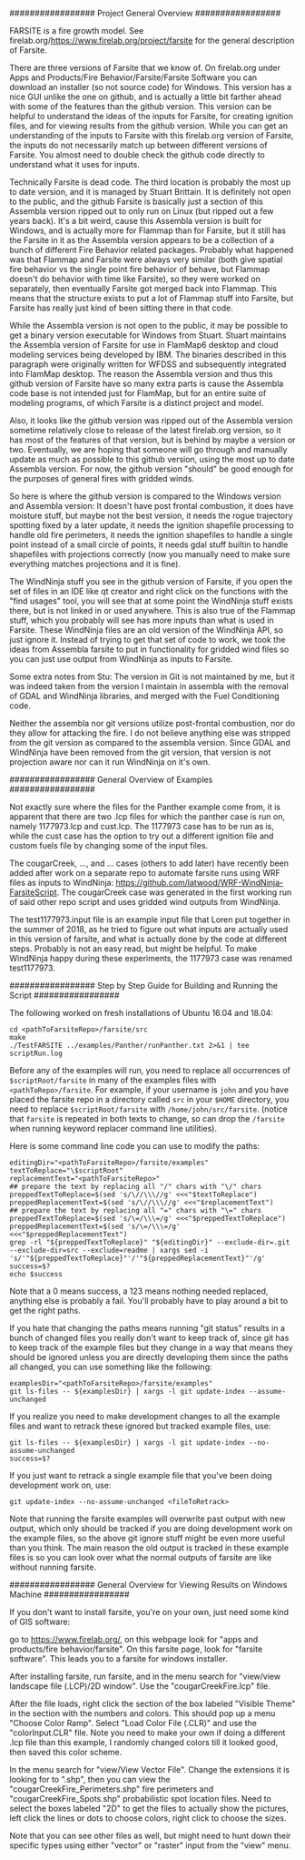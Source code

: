 

#################  Project General Overview  #################

FARSITE is a fire growth model. See firelab.org/https://www.firelab.org/project/farsite for the general description of Farsite.

There are three versions of Farsite that we know of. On firelab.org under Apps and Products/Fire Behavior/Farsite/Farsite Software you can download an installer (so not source code) for Windows. This version has a nice GUI unlike the one on github, and is actually a little bit farther ahead with some of the features than the github version. This version can be helpful to understand the ideas of the inputs for Farsite, for creating ignition files, and for viewing results from the github version. While you can get an understanding of the inputs to Farsite with this firelab.org version of Farsite, the inputs do not necessarily match up between different versions of Farsite. You almost need to double check the github code directly to understand what it uses for inputs.

Technically Farsite is dead code. The third location is probably the most up to date version, and it is managed by Stuart Brittain. It is definitely not open to the public, and the github Farsite is basically just a section of this Assembla version ripped out to only run on Linux (but ripped out a few years back). It's a bit weird, cause this Assembla version is built for Windows, and is actually more for Flammap than for Farsite, but it still has the Farsite in it as the Assembla version appears to be a collection of a bunch of different Fire Behavior related packages. Probably what happened was that Flammap and Farsite were always very similar (both give spatial fire behavior vs the single point fire behavior of behave, but Flammap doesn't do behavior with time like Farsite), so they were worked on separately, then eventually Farsite got merged back into Flammap. This means that the structure exists to put a lot of Flammap stuff into Farsite, but Farsite has really just kind of been sitting there in that code.

While the Assembla version is not open to the public, it may be possible to get a binary version executable for Windows from Stuart. Stuart maintains the Assembla version of Farsite for use in FlamMap6 desktop and cloud modeling services being developed by IBM. The binaries described in this paragraph were originally written for WFDSS and subsequently integrated into FlamMap desktop. The reason the Assembla version and thus this github version of Farsite have so many extra parts is cause the Assembla code base is not intended just for FlamMap, but for an entire suite of modeling programs, of which Farsite is a distinct project and model.

Also, it looks like the github version was ripped out of the Assembla version sometime relatively close to release of the latest firelab.org version, so it has most of the features of that version, but is behind by maybe a version or two. Eventually, we are hoping that someone will go through and manually update as much as possible to this github version, using the most up to date Assembla version. For now, the github version "should" be good enough for the purposes of general fires with gridded winds.

So here is where the github version is compared to the Windows version and Assembla version: It doesn't have post frontal combustion, it does have moisture stuff, but maybe not the best version, it needs the rogue trajectory spotting fixed by a later update, it needs the ignition shapefile processing to handle old fire perimeters, it needs the ignition shapefiles to handle a single point instead of a small circle of points, it needs gdal stuff builtin to handle shapefiles with projections correctly (now you manually need to make sure everything matches projections and it is fine).

The WindNinja stuff you see in the github version of Farsite, if you open the set of files in an IDE like qt creator and right click on the functions with the "find usages" tool, you will see that at some point the WindNinja stuff exists there, but is not linked in or used anywhere. This is also true of the Flammap stuff, which you probably will see has more inputs than what is used in Farsite. These WindNinja files are an old version of the WindNinja API, so just ignore it. Instead of trying to get that set of code to work, we took the ideas from Assembla farsite to put in functionality for gridded wind files so you can just use output from WindNinja as inputs to Farsite.


Some extra notes from Stu:
The version in Git is not maintained by me, but it was indeed taken from the version I maintain in assembla with the removal of GDAL and WindNinja libraries, and merged with the Fuel Conditioning code.

Neither the assembla nor git versions utilize post-frontal combustion, nor do they allow for attacking the fire. I do not believe anything else was stripped from the git version as compared to the assembla version. Since GDAL and WindNinja have been removed from the git version, that version is not projection aware nor can it run WindNinja on it's own.


#################  General Overview of Examples  #################

Not exactly sure where the files for the Panther example come from, it is apparent that there are two .lcp files for which the panther case is run on, namely 1177973.lcp and cust.lcp. The 1177973 case has to be run as is, while the cust case has the option to try out a different ignition file and custom fuels file by changing some of the input files.

The cougarCreek, ..., and ... cases (others to add later) have recently been added after work on a separate repo to automate farsite runs using WRF files as inputs to WindNinja: https://github.com/latwood/WRF-WindNinja-FarsiteScript. The cougarCreek case was generated in the first working run of said other repo script and uses gridded wind outputs from WindNinja.

The test1177973.input file is an example input file that Loren put together in the summer of 2018, as he tried to figure out what inputs are actually used in this version of farsite, and what is actually done by the code at different steps. Probably is not an easy read, but might be helpful. To make WindNinja happy during these experiments, the 1177973 case was renamed test1177973.


#################  Step by Step Guide for Building and Running the Script  #################

The following worked on fresh installations of Ubuntu 16.04 and 18.04:
```
cd <pathToFarsiteRepo>/farsite/src
make
./TestFARSITE ../examples/Panther/runPanther.txt 2>&1 | tee scriptRun.log
```

Before any of the examples will run, you need to replace all occurrences of `$scriptRoot/farsite` in many of the examples files with `<pathToRepo>/farsite`. For example, if your username is `john` and you have placed the farsite repo in a directory called `src` in your `$HOME` directory, you need to replace `$scriptRoot/farsite` with `/home/john/src/farsite`. (notice that `farsite` is repeated in both texts to change, so can drop the `/farsite` when running keyword replacer command line utilities).

Here is some command line code you can use to modify the paths:
```
editingDir="<pathToFarsiteRepo>/farsite/examples"
textToReplace="\$scriptRoot"
replacementText="<pathToFarsiteRepo>"
## prepare the text by replacing all "/" chars with "\/" chars
preppedTextToReplace=$(sed 's/\//\\\//g' <<<"$textToReplace")
preppedReplacementText=$(sed 's/\//\\\//g' <<<"$replacementText")
## prepare the text by replacing all "=" chars with "\=" chars
preppedTextToReplace=$(sed 's/\=/\\\=/g' <<<"$preppedTextToReplace")
preppedReplacementText=$(sed 's/\=/\\\=/g' <<<"$preppedReplacementText")
grep -rl "${preppedTextToReplace}" "${editingDir}" --exclude-dir=.git --exclude-dir=src --exclude=readme | xargs sed -i 's/'"${preppedTextToReplace}"'/'"${preppedReplacementText}"'/g'
success=$?
echo $success
```

Note that a 0 means success, a 123 means nothing needed replaced, anything else is probably a fail. You'll probably have to play around a bit to get the right paths.


If you hate that changing the paths means running "git status" results in a bunch of changed files you really don't want to keep track of, since git has to keep track of the example files but they change in a way that means they should be ignored unless you are directly developing them since the paths all changed, you can use something like the following:
```
examplesDir="<pathToFarsiteRepo>/farsite/examples"
git ls-files -- ${examplesDir} | xargs -l git update-index --assume-unchanged
```

If you realize you need to make development changes to all the example files and want to retrack these ignored but tracked example files, use:
```
git ls-files -- ${examplesDir} | xargs -l git update-index --no-assume-unchanged
success=$?
```

If you just want to retrack a single example file that you've been doing development work on, use:
```
git update-index --no-assume-unchanged <fileToRetrack>
```

Note that running the farsite examples will overwrite past output with new output, which only should be tracked if you are doing development work on the example files, so the above git ignore stuff might be even more useful than you think. The main reason the old output is tracked in these example files is so you can look over what the normal outputs of farsite are like without running farsite.


#################  General Overview for Viewing Results on Windows Machine  #################

If you don't want to install farsite, you're on your own, just need some kind of GIS software:

go to https://www.firelab.org/, on this webpage look for "apps and products/fire behavior/farsite". On this farsite page, look for "farsite software". This leads you to a farsite for windows installer.

After installing farsite, run farsite, and in the menu search for "view/view landscape file (.LCP)/2D window". Use the "cougarCreekFire.lcp" file.

After the file loads, right click the section of the box labeled "Visible Theme" in the section with the numbers and colors. This should pop up a menu "Choose Color Ramp". Select "Load Color File (.CLR)" and use the "colorInput.CLR" file. Note you need to make your own if doing a different .lcp file than this example, I randomly changed colors till it looked good, then saved this color scheme.

In the menu search for "view/View Vector File". Change the extensions it is looking for to ".shp", then you can view the "cougarCreekFire_Perimeters.shp" fire perimeters and "cougarCreekFire_Spots.shp" probabilistic spot location files. Need to select the boxes labeled "2D" to get the files to actually show the pictures, left click the lines or dots to choose colors, right click to choose the sizes.

Note that you can see other files as well, but might need to hunt down their specific types using either "vector" or "raster" input from the "view" menu.




